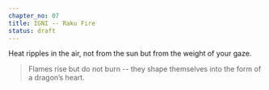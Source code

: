 ```yaml
---
chapter_no: 07
title: IGNI -- Raku Fire
status: draft
---
```


Heat ripples in the air, not from the sun but from the weight of your gaze.

<!-- gate:fire_trial_passed -->
> Flames rise but do not burn -- they shape themselves into the form of a dragon’s heart.
<!-- /gate -->